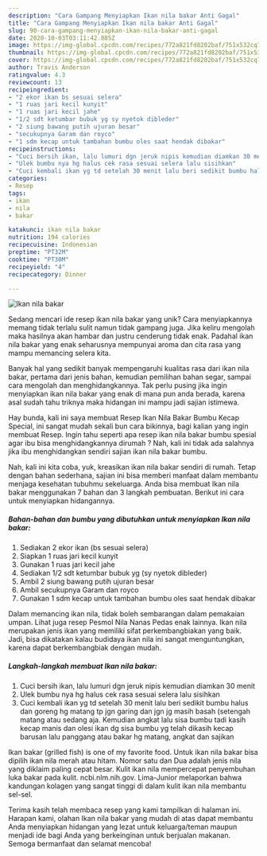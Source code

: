 ```yaml
---
description: "Cara Gampang Menyiapkan Ikan nila bakar Anti Gagal"
title: "Cara Gampang Menyiapkan Ikan nila bakar Anti Gagal"
slug: 90-cara-gampang-menyiapkan-ikan-nila-bakar-anti-gagal
date: 2020-10-03T03:11:42.885Z
image: https://img-global.cpcdn.com/recipes/772a821fd8202baf/751x532cq70/ikan-nila-bakar-foto-resep-utama.jpg
thumbnail: https://img-global.cpcdn.com/recipes/772a821fd8202baf/751x532cq70/ikan-nila-bakar-foto-resep-utama.jpg
cover: https://img-global.cpcdn.com/recipes/772a821fd8202baf/751x532cq70/ikan-nila-bakar-foto-resep-utama.jpg
author: Travis Anderson
ratingvalue: 4.3
reviewcount: 13
recipeingredient:
- "2 ekor ikan bs sesuai selera"
- "1 ruas jari kecil kunyit"
- "1 ruas jari kecil jahe"
- "1/2 sdt ketumbar bubuk yg sy nyetok dibleder"
- "2 siung bawang putih ujuran besar"
- "secukupnya Garam dan royco"
- "1 sdm kecap untuk tambahan bumbu oles saat hendak dibakar"
recipeinstructions:
- "Cuci bersih ikan, lalu lumuri dgn jeruk nipis kemudian diamkan 30 menit"
- "Ulek bumbu nya hg halus cek rasa sesuai selera lalu sisihkan"
- "Cuci kembali ikan yg td setelah 30 menit lalu beri sedikit bumbu halus dan goreng hg matang tp jgn garing dan jgn jg masih basah (setengah matang atau sedang aja. Kemudian angkat lalu sisa bumbu tadi kasih kecap manis dan olesi ikan dg sisa bumbu yg telah dikasih kecap barusan lalu panggang atau bakar hg matang, angkat dan sajikan"
categories:
- Resep
tags:
- ikan
- nila
- bakar

katakunci: ikan nila bakar 
nutrition: 194 calories
recipecuisine: Indonesian
preptime: "PT32M"
cooktime: "PT30M"
recipeyield: "4"
recipecategory: Dinner

---
```



![Ikan nila bakar](https://img-global.cpcdn.com/recipes/772a821fd8202baf/751x532cq70/ikan-nila-bakar-foto-resep-utama.jpg)

Sedang mencari ide resep ikan nila bakar yang unik? Cara menyiapkannya memang tidak terlalu sulit namun tidak gampang juga. Jika keliru mengolah maka hasilnya akan hambar dan justru cenderung tidak enak. Padahal ikan nila bakar yang enak seharusnya mempunyai aroma dan cita rasa yang mampu memancing selera kita.

Banyak hal yang sedikit banyak mempengaruhi kualitas rasa dari ikan nila bakar, pertama dari jenis bahan, kemudian pemilihan bahan segar, sampai cara mengolah dan menghidangkannya. Tak perlu pusing jika ingin menyiapkan ikan nila bakar yang enak di mana pun anda berada, karena asal sudah tahu triknya maka hidangan ini mampu jadi sajian istimewa.

Hay bunda, kali ini saya membuat Resep Ikan Nila Bakar Bumbu Kecap Special, ini sangat mudah sekali bun cara bikinnya, bagi kalian yang ingin membuat Resep. Ingin tahu seperti apa resep ikan nila bakar bumbu spesial agar ibu bisa menghidangkannya dirumah ? Nah, kali ini tidak ada salahnya jika ibu menghidangkan sendiri sajian ikan nila bakar bumbu.


Nah, kali ini kita coba, yuk, kreasikan ikan nila bakar sendiri di rumah. Tetap dengan bahan sederhana, sajian ini bisa memberi manfaat dalam membantu menjaga kesehatan tubuhmu sekeluarga. Anda bisa membuat Ikan nila bakar menggunakan 7 bahan dan 3 langkah pembuatan. Berikut ini cara untuk menyiapkan hidangannya.

<!--inarticleads1-->

##### Bahan-bahan dan bumbu yang dibutuhkan untuk menyiapkan Ikan nila bakar:

1. Sediakan 2 ekor ikan (bs sesuai selera)
1. Siapkan 1 ruas jari kecil kunyit
1. Gunakan 1 ruas jari kecil jahe
1. Sediakan 1/2 sdt ketumbar bubuk yg (sy nyetok dibleder)
1. Ambil 2 siung bawang putih ujuran besar
1. Ambil secukupnya Garam dan royco
1. Gunakan 1 sdm kecap untuk tambahan bumbu oles saat hendak dibakar


Dalam memancing ikan nila, tidak boleh sembarangan dalam pemakaian umpan. Lihat juga resep Pesmol Nila Nanas Pedas enak lainnya. Ikan nila merupakan jenis ikan yang memiliki sifat perkembangbiakan yang baik. Jadi, bisa dikatakan kalau budidaya ikan nila ini sangat menguntungkan, karena dapat berkembangbiak dengan mudah. 

<!--inarticleads2-->

##### Langkah-langkah membuat Ikan nila bakar:

1. Cuci bersih ikan, lalu lumuri dgn jeruk nipis kemudian diamkan 30 menit
1. Ulek bumbu nya hg halus cek rasa sesuai selera lalu sisihkan
1. Cuci kembali ikan yg td setelah 30 menit lalu beri sedikit bumbu halus dan goreng hg matang tp jgn garing dan jgn jg masih basah (setengah matang atau sedang aja. Kemudian angkat lalu sisa bumbu tadi kasih kecap manis dan olesi ikan dg sisa bumbu yg telah dikasih kecap barusan lalu panggang atau bakar hg matang, angkat dan sajikan


Ikan bakar (grilled fish) is one of my favorite food. Untuk ikan nila bakar bisa dipilih ikan nila merah atau hitam. Nomor satu dan Dua adalah jenis nila yang diklaim paling cepat besar. Kulit ikan nila mempercepat penyembuhan luka bakar pada kulit. ncbi.nlm.nih.gov. Lima-Junior melaporkan bahwa kandungan kolagen yang sangat tinggi di dalam kulit ikan nila membantu sel-sel. 

Terima kasih telah membaca resep yang kami tampilkan di halaman ini. Harapan kami, olahan Ikan nila bakar yang mudah di atas dapat membantu Anda menyiapkan hidangan yang lezat untuk keluarga/teman maupun menjadi ide bagi Anda yang berkeinginan untuk berjualan makanan. Semoga bermanfaat dan selamat mencoba!
